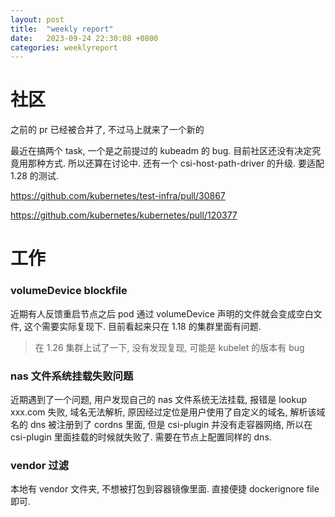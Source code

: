 ```yaml
---
layout: post
title:  "weekly report"
date:   2023-09-24 22:30:08 +0800
categories: weeklyreport
---
```



# 社区

之前的 pr 已经被合并了, 不过马上就来了一个新的

最近在搞两个 task, 一个是之前提过的 kubeadm 的 bug. 目前社区还没有决定究竟用那种方式. 所以还算在讨论中. 还有一个 csi-host-path-driver 的升级. 要适配 1.28 的测试. 

https://github.com/kubernetes/test-infra/pull/30867

https://github.com/kubernetes/kubernetes/pull/120377

# 工作

### volumeDevice blockfile

近期有人反馈重启节点之后 pod 通过 volumeDevice 声明的文件就会变成空白文件, 这个需要实际复现下. 目前看起来只在 1.18 的集群里面有问题. 

> 在 1.26 集群上试了一下, 没有发现复现, 可能是 kubelet 的版本有 bug

### nas 文件系统挂载失败问题

近期遇到了一个问题, 用户发现自己的 nas 文件系统无法挂载, 报错是 lookup xxx.com 失败, 域名无法解析, 原因经过定位是用户使用了自定义的域名, 解析该域名的 dns 被注册到了 cordns 里面, 但是 csi-plugin 并没有走容器网络, 所以在 csi-plugin 里面挂载的时候就失败了. 需要在节点上配置同样的 dns.

### vendor 过滤

本地有 vendor 文件夹, 不想被打包到容器镜像里面. 直接便捷 dockerignore  file 即可.
